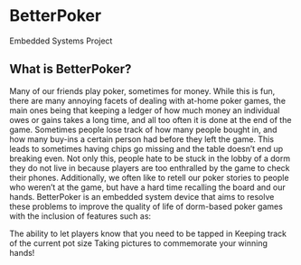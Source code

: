 # BetterPoker
Embedded Systems Project

## What is BetterPoker?

Many of our friends play poker, sometimes for money. While this is fun, there are many annoying facets of dealing with at-home poker games, the main ones being that keeping a ledger of how much money an individual owes or gains takes a long time, and all too often it is done at the end of the game. Sometimes people lose track of how many people bought in, and how many buy-ins a certain person had before they left the game. This leads to sometimes having chips go missing and the table doesn’t end up breaking even. Not only this, people hate to be stuck in the lobby of a dorm they do not live in because players are too enthralled by the game to check their phones. Additionally, we often like to retell our poker stories to people who weren’t at the game, but have a hard time recalling the board and our hands. BetterPoker is an embedded system device that aims to resolve these problems to improve the quality of life of dorm-based poker games with the inclusion of features such as:

The ability to let players know that you need to be tapped in
Keeping track of the current pot size
Taking pictures to commemorate your winning hands!


